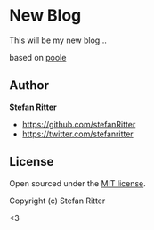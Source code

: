 # New Blog

This will be my new blog...

based on [poole](http://getpoole.com/)


## Author

**Stefan Ritter**
- <https://github.com/stefanRitter>
- <https://twitter.com/stefanritter>


## License

Open sourced under the [MIT license](LICENSE.md).

Copyright (c) Stefan Ritter

<3
